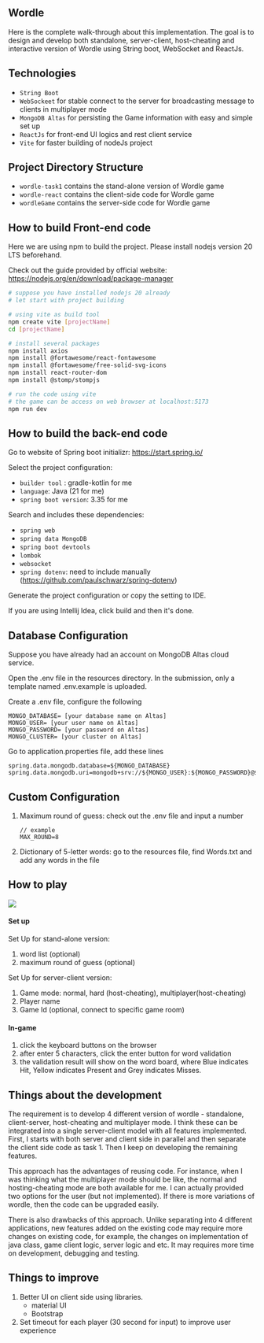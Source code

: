 ## Wordle

Here is the complete walk-through about this implementation. The goal is to design and develop both standalone, server-client, host-cheating and interactive version of Wordle using String boot, WebSocket and ReactJs.

##  Technologies

- `String Boot`
- `WebSockeet` for stable connect to the server for broadcasting message to clients in multiplayer mode
- `MongoDB Altas` for persisting the Game information with easy and simple set up
- `ReactJs` for front-end UI logics and rest client service
- `Vite` for faster building of nodeJs project

## Project Directory Structure

- `wordle-task1` contains the stand-alone version of Wordle game
- `wordle-react` contains the client-side code for Wordle game
- `wordleGame` contains the server-side code for Wordle game

## How to build Front-end code

Here we are using npm to build the project. Please install nodejs version 20 LTS beforehand.

Check out the guide provided by official website: https://nodejs.org/en/download/package-manager

```bash
# suppose you have installed nodejs 20 already
# let start with project building

# using vite as build tool
npm create vite [projectName]
cd [projectName]

# install several packages
npm install axios
npm install @fortawesome/react-fontawesome
npm install @fortawesome/free-solid-svg-icons
npm install react-router-dom
npm install @stomp/stompjs

# run the code using vite
# the game can be access on web browser at localhost:5173
npm run dev
```

## How to build the back-end code

Go to website of Spring boot initializr: https://start.spring.io/

Select the project configuration:

- `builder tool` : gradle-kotlin for me
- `language`: Java (21 for me)
- `spring boot version`: 3.35 for me

Search and includes these dependencies:

- `spring web`
- `spring data MongoDB`
- `spring boot devtools`
- `lombok`
-  `websocket`
- `spring dotenv`: need to include manually (https://github.com/paulschwarz/spring-dotenv)

Generate the project configuration or copy the setting to IDE.

If you are using Intellij Idea, click build and then it's done.

## Database Configuration

Suppose you have already had an account on MongoDB Altas cloud service.

Open the .env file in the resources directory. In the submission, only  a template named .env.example is uploaded. 

Create a .env file, configure the following

```
MONGO_DATABASE= [your database name on Altas]
MONGO_USER= [your user name on Altas]
MONGO_PASSWORD= [your password on Altas]
MONGO_CLUSTER= [your cluster on Altas]
```

Go to application.properties file, add these lines

```
spring.data.mongodb.database=${MONGO_DATABASE}
spring.data.mongodb.uri=mongodb+srv://${MONGO_USER}:${MONGO_PASSWORD}@${MONGO_CLUSTER}
```

## Custom Configuration

1. Maximum round of guess: check out the .env file and input a number

   ```
   // example
   MAX_ROUND=8
   ```

2. Dictionary of 5-letter words: go to the resources file, find Words.txt and add any words in the file

## How to play

![](C:\Users\user\Desktop\reactApp\gameDisplay.png)

####  Set up

Set Up for stand-alone version:

1. word list (optional)
2. maximum round of guess (optional)

Set Up for server-client version:

1. Game mode: normal, hard (host-cheating), multiplayer(host-cheating)
2.  Player name
3. Game Id (optional, connect to specific game room)

#### In-game

1. click the keyboard buttons on the browser
2. after enter 5 characters, click the enter button for word validation
3. the validation result will show on the word board, where Blue indicates Hit, Yellow indicates Present and Grey indicates Misses.

## Things about the development

The requirement is to develop 4 different version of wordle - standalone, client-server, host-cheating and multiplayer mode. I think these can be integrated into a single server-client model with all features implemented. First, I starts with both server and client side in parallel and then separate the client side code as task 1. Then I keep on developing the remaining features.

This approach has the advantages of reusing code. For instance, when I was thinking what the multiplayer mode should be like, the normal and hosting-cheating mode are both available for me. I can actually provided two options for the user (but not implemented). If there is more variations of wordle, then the code can be upgraded easily.

There is also drawbacks of this approach. Unlike separating into 4 different applications, new features added on the existing code may require more changes on existing code, for example, the changes on implementation of java class, game client logic, server logic and etc. It may requires more time on development, debugging and testing.    

## Things to improve

1. Better UI on client side using libraries.
   - material UI
   - Bootstrap
2. Set timeout for each player (30 second for input) to improve user experience